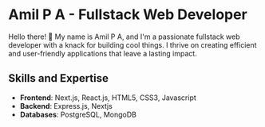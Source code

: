 # Amil P A - Fullstack Web Developer

Hello there! 👋 My name is Amil P A, and I'm a passionate fullstack web developer with a knack for building cool things. I thrive on creating efficient and user-friendly applications that leave a lasting impact.

## Skills and Expertise
- **Frontend**: Next.js, React.js, HTML5, CSS3, Javascript
- **Backend**: Express.js, Nextjs
- **Databases**: PostgreSQL, MongoDB
